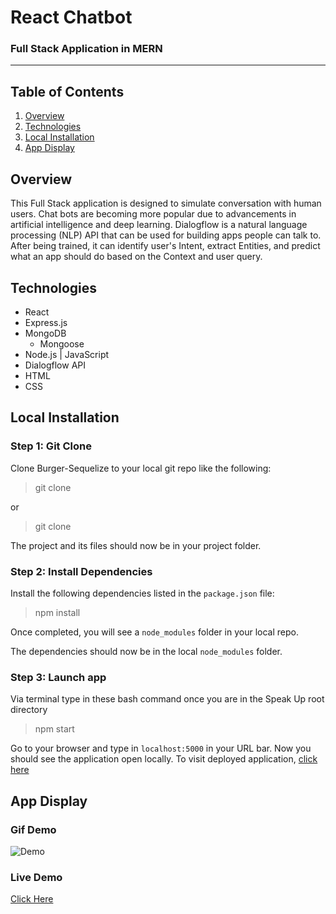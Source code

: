 # React Chatbot
### Full Stack Application in MERN
----------
## Table of Contents 
1. [Overview](#overview)
2. [Technologies](#technologies)
3. [Local Installation](#installation)
4. [App Display](#display)


<a name="overview"></a>
## Overview 
This Full Stack application is designed to simulate conversation with human users. Chat bots are becoming more popular due to advancements in artificial intelligence and deep learning. Dialogflow is a natural language processing (NLP) API that can be used for building apps people can talk to. After being trained, it can identify user's Intent, extract Entities, and predict what an app should do based on the Context and user query.


<a name="technologies"></a>
## Technologies
 * React 
 * Express.js 
 * MongoDB
    * Mongoose
 * Node.js | JavaScript
 * Dialogflow API
 * HTML
 * CSS

<a name="installation"></a>
## Local Installation
### Step 1: Git Clone
Clone Burger-Sequelize to your local git repo like the following:
> git clone 

or

> git clone 

The project and its files should now be in your project folder.

### Step 2: Install Dependencies
Install the following dependencies listed in the `package.json` file: 

> npm install

Once completed, you will see a `node_modules` folder in your local repo.

The dependencies should now be in the local `node_modules` folder.

### Step 3: Launch app 
Via terminal type in these bash command once you are in the Speak Up root directory 

> npm start

Go to your browser and type in `localhost:5000` in your URL bar. Now you should see the application open locally.
To visit deployed application, [click here](https://mern-chatbot-53361.herokuapp.com/)

<a name="display"></a>
## App Display
### Gif Demo
![Demo](/.gif)
### Live Demo
[Click Here](https://mern-chatbot-53361.herokuapp.com/)